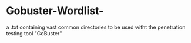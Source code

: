 # Gobuster-Wordlist-
a .txt containing vast common directories to be used witht the penetration testing tool "GoBuster"
